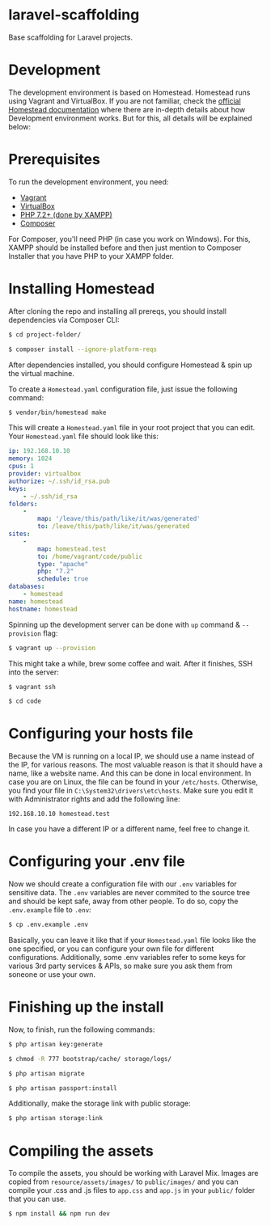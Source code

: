 # laravel-scaffolding
Base scaffolding for Laravel projects.

# Development
The development environment is based on Homestead. Homestead runs using Vagrant and VirtualBox. If you are not familiar, check the [official Homestead documentation](https://laravel.com/docs/5.6/homestead) where there are in-depth details about how Development environment works. But for this, all details will be explained below:

# Prerequisites
To run the development environment, you need:
* [Vagrant](https://www.vagrantup.com)
* [VirtualBox](https://www.virtualbox.org/wiki/Downloads)
* [PHP 7.2+ (done by XAMPP)](https://www.apachefriends.org/index.html)
* [Composer](https://getcomposer.org)

For Composer, you'll need PHP (in case you work on Windows). For this, XAMPP should be installed before and then just mention to Composer Installer that you have PHP to your XAMPP folder.

# Installing Homestead
After cloning the repo and installing all prereqs, you should install dependencies via Composer CLI:
```bash
$ cd project-folder/
```
```bash
$ composer install --ignore-platform-reqs
```

After dependencies installed, you should configure Homestead & spin up the virtual machine.

To create a `Homestead.yaml` configuration file, just issue the following command:
```bash
$ vendor/bin/homestead make
```

This will create a `Homestead.yaml` file in your root project that you can edit. Your `Homestead.yaml` file should look like this:
```yaml
ip: 192.168.10.10
memory: 1024
cpus: 1
provider: virtualbox
authorize: ~/.ssh/id_rsa.pub
keys:
    - ~/.ssh/id_rsa
folders:
    -
        map: '/leave/this/path/like/it/was/generated'
        to: /leave/this/path/like/it/was/generated
sites:
    -
        map: homestead.test
        to: /home/vagrant/code/public
        type: "apache"
        php: "7.2"
        schedule: true
databases:
    - homestead
name: homestead
hostname: homestead
```

Spinning up the development server can be done with `up` command & `--provision` flag:
```bash
$ vagrant up --provision
```

This might take a while, brew some coffee and wait. After it finishes, SSH into the server:
```bash
$ vagrant ssh
```
```bash
$ cd code
```

# Configuring your hosts file
Because the VM is running on a local IP, we should use a name instead of the IP, for various reasons. The most valuable reason is that it should have a name, like a website name. And this can be done in local environment. In case you are on Linux, the file can be found in your `/etc/hosts`. Otherwise, you find your file in `C:\System32\drivers\etc\hosts`. Make sure you edit it with Administrator rights and add the following line:
```
192.168.10.10 homestead.test
```

In case you have a different IP or a different name, feel free to change it.

# Configuring your .env file
Now we should create a configuration file with our `.env` variables for sensitive data. The `.env` variables are never commited to the source tree and should be kept safe, away from other people. To do so, copy the `.env.example` file to `.env`:
```bash
$ cp .env.example .env
```

Basically, you can leave it like that if your `Homestead.yaml` file looks like the one specified, or you can configure your own file for different configurations.
Additionally, some .env variables refer to some keys for various 3rd party services & APIs, so make sure you ask them from soneone or use your own.

# Finishing up the install
Now, to finish, run the following commands:
```bash
$ php artisan key:generate
```
```bash
$ chmod -R 777 bootstrap/cache/ storage/logs/
```
```bash
$ php artisan migrate
```
```bash
$ php artisan passport:install
```

Additionally, make the storage link with public storage:
```bash
$ php artisan storage:link
```

# Compiling the assets
To compile the assets, you should be working with Laravel Mix. Images are copied from `resource/assets/images/` to `public/images/` and you can compile your .css and .js files to `app.css` and `app.js` in your `public/` folder that you can use.

```bash
$ npm install && npm run dev
```